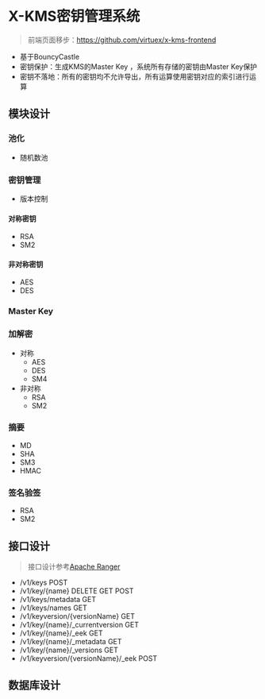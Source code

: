 # X-KMS密钥管理系统
> 前端页面移步：https://github.com/virtuex/x-kms-frontend
- 基于BouncyCastle
- 密钥保护：生成KMS的Master Key ，系统所有存储的密钥由Master Key保护
- 密钥不落地：所有的密钥均不允许导出，所有运算使用密钥对应的索引进行运算
## 模块设计
### 池化
- 随机数池
### 密钥管理
- 版本控制
#### 对称密钥
- RSA
- SM2
#### 非对称密钥
- AES
- DES

### Master Key

### 加解密
- 对称
  - AES
  - DES
  - SM4
- 非对称
  - RSA
  - SM2

### 摘要
- MD
- SHA
- SM3
- HMAC

###  签名验签
- RSA
- SM2

## 接口设计
> 接口设计参考[Apache Ranger](http://ranger.apache.org/)
- /v1/keys                                    POST
- /v1/key/{name}                              DELETE GET POST
- /v1/keys/metadata                           GET
- /v1/keys/names                              GET   
- /v1/keyversion/{versionName}                GET
- /v1/key/{name}/_currentversion              GET
- /v1/key/{name}/_eek                         GET
- /v1/key/{name}/_metadata                    GET
- /v1/key/{name}/_versions                    GET
- /v1/keyversion/{versionName}/_eek           POST

## 数据库设计